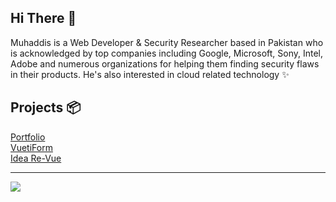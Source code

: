 ## Hi There 👋
Muhaddis is a Web Developer & Security Researcher based in Pakistan who is acknowledged by top companies including Google, Microsoft, Sony, Intel, Adobe and numerous organizations for helping them finding security flaws in their products. He's also interested in cloud related technology ✨


## Projects 📦
[Portfolio](https://github.com/MuhaddiMu/Portfolio)   
[VuetiForm](https://github.com/MuhaddiMu/VuetiForm)   
[Idea Re-Vue](https://github.com/MuhaddiMu/Idea-ReVue)   

---

![](https://komarev.com/ghpvc/?username=MuhaddiMu&color=red&label=Profile+Views)
